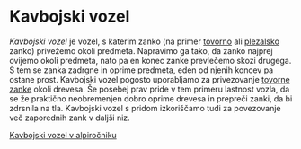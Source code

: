 # Kavbojski vozel

_Kavbojski vozel_ je vozel, s katerim zanko (na primer [tovorno](tovorna-zanka) ali [plezalsko](neskoncna-zanka) zanko) privežemo okoli predmeta. Napravimo ga tako, da zanko najprej ovijemo okoli predmeta, nato pa en konec zanke prevlečemo skozi drugega. S tem se zanka zadrgne in oprime predmeta, eden od njenih koncev pa ostane prost. Kavbojski vozel pogosto uporabljamo za privezovanje [tovorne zanke](tovorna-zanka) okoli drevesa. Še posebej prav pride v tem primeru lastnost vozla, da se že praktično neobremenjen dobro oprime drevesa in prepreči zanki, da bi zdrsnila na tla. Kavbojski vozel s pridom izkoriščamo tudi za povezovanje več zaporednih zank v daljši niz.

[Kavbojski vozel v alpiročniku](https://alpirocnik.rasica.org/wiki/Vrvi,_vozli_in_njihova_uporaba#Kavbojski_vozel)
